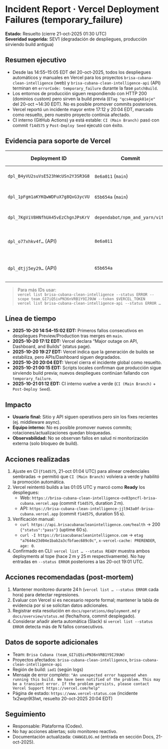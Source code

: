 # Incident Report · Vercel Deployment Failures (temporary_failure)

**Estado:** Resuelto (cierre 21-oct-2025 01:30 UTC)  
**Severidad sugerida:** SEV1 (degradación de despliegues, producción sirviendo build antigua)

## Resumen ejecutivo

- Desde las 14:55–15:05 EDT del 20-oct-2025, todos los despliegues automáticos y manuales en Vercel para los proyectos `brisa-cubana-clean-intelligence` (web) y `brisa-cubana-clean-intelligence-api` (API) terminan en `errorCode: temporary_failure` durante la fase `patchBuild`.
- Los entornos de producción siguen respondiendo con HTTP 200 (dominios custom) pero sirven la build previa (`ETag "qcs4eqpgk81eje"` del 20-oct ~14:30 EDT). No es posible promover commits posteriores.
- Vercel reportó un incidente mayor entre 17:12 y 20:04 EDT, marcado como resuelto, pero nuestro proyecto continúa afectado.
- CI interno (GitHub Actions) ya está estable: `CI (Main Branch)` pasó con commit `f14d575` y `Post-Deploy Seed` ejecutó con éxito.

## Evidencia para soporte de Vercel

| Deployment ID                      | Commit                         | Entorno    | Creado (UTC)           | Creado (EDT)           | Error                               |
| ---------------------------------- | ------------------------------ | ---------- | ---------------------- | ---------------------- | ----------------------------------- |
| `dpl_B4yVU2suVsE523hWcUSn2Y3SR3G8` | `8e6a011` (`main`)             | Production | 2025-10-20 19:01:37    | 2025-10-20 15:01:37    | `temporary_failure` en `patchBuild` |
| `dpl_1pFgm1aKYKQwWDFuX7g8QxG3ycVU` | `65b654a` (`main`)             | Production | 2025-10-20 18:56:38    | 2025-10-20 14:56:38    | `temporary_failure` en `patchBuild` |
| `dpl_7KgViV8HNfhUA45vEzChgnJPsKrV` | `dependabot/npm_and_yarn/vite` | Preview    | 2025-10-20 18:54:54    | 2025-10-20 14:54:54    | `temporary_failure` en `patchBuild` |
| `dpl_o77xhkv4f…` (API)             | `8e6a011`                      | Production | 2025-10-20 19:01 aprox | 2025-10-20 15:01 aprox | `temporary_failure` en `patchBuild` |
| `dpl_dtjj5ey29…` (API)             | `65b654a`                      | Production | 2025-10-20 18:56 aprox | 2025-10-20 14:56 aprox | `temporary_failure` en `patchBuild` |

> Para más IDs usar:  
> `vercel list brisa-cubana-clean-intelligence --status ERROR --scope team_GI7iQ5ivPN36nVRB1Y9IJ9UW --token $VERCEL_TOKEN`  
> `vercel list brisa-cubana-clean-intelligence-api --status ERROR …`

## Línea de tiempo

- **2025-10-20 14:54–15:02 EDT:** Primeros fallos consecutivos en despliegues Preview/Production tras merges en `main`.
- **2025-10-20 17:12 EDT:** Vercel declara “Major outage on API, Dashboard, and Builds” (status page).
- **2025-10-20 19:27 EDT:** Vercel indica que la generación de builds se estabiliza, pero APIs/Dashboard siguen degradados.
- **2025-10-20 20:04 EDT:** Vercel cierra el incidente global como resuelto.
- **2025-10-21 00:15 EDT:** Scripts locales confirman que producción sigue sirviendo build previa; nuevos despliegues continúan fallando con `temporary_failure`.
- **2025-10-21 01:12 EDT:** CI interno vuelve a verde (`CI (Main Branch)` + `Post-Deploy Seed`).

## Impacto

- **Usuario final:** Sitio y API siguen operativos pero sin los fixes recientes (ej. middleware async).
- **Equipo interno:** No es posible promover nuevos commits; rotaciones/actualizaciones quedan bloqueadas.
- **Observabilidad:** No se observan fallos en salud ni monitorización externa (solo bloqueo de build).

## Acciones realizadas

1. Ajuste en CI (`f14d575`, 21-oct 01:04 UTC) para alinear credenciales sembradas → permitió que `CI (Main Branch)` volviera a verde y habilitó la promoción automática.
2. Vercel reintentó builds a las 01:05 UTC y marcó como **Ready** los despliegues:
   - Web: `https://brisa-cubana-clean-intelligence-ov83pncfl-brisa-cubana.vercel.app` (commit `f14d575`, duration 2 m).
   - API: `https://brisa-cubana-clean-intelligence-jjl943a0f-brisa-cubana.vercel.app` (commit `f14d575`, duration 55 s).
3. Verificación manual:
   - `curl https://api.brisacubanacleanintelligence.com/health` → 200 `{"status":"pass"}` (uptime 60 s).
   - `curl -I https://brisacubanacleanintelligence.com` → `etag "a7644e23d04e1bab2a3cfbfaec689c0c"`, `x-vercel-cache: PRERENDER`, `age: 0`.
4. Confirmado en CLI: `vercel list … --status READY` muestra ambos deployments al tope (hace 2 m y 25 m respectivamente). No hay entradas en `--status ERROR` posteriores a las 20-oct 19:01 UTC.

## Acciones recomendadas (post-mortem)

1. Mantener monitoreo durante 24 h (`vercel list … --status ERROR` cada hora) para detectar regresiones.
2. Evaluar con Vercel si es necesario reporte formal; mantener la tabla de evidencia por si se solicitan datos adicionales.
3. Registrar esta resolución en `docs/operations/deployment.md` y `docs/overview/status.md` (fecha/hora, commit desplegado).
4. Considerar añadir alerta automática (Slack) si `vercel list --status ERROR` detecta más de N fallos consecutivos.

## Datos de soporte adicionales

- Team: `Brisa Cubana (team_GI7iQ5ivPN36nVRB1Y9IJ9UW)`
- Proyectos afectados: `brisa-cubana-clean-intelligence`, `brisa-cubana-clean-intelligence-api`
- Región de build: `iad1` (según logs)
- Mensaje de error completo: `"An unexpected error happened when running this build. We have been notified of the problem. This may be a transient error. If the problem persists, please contact Vercel Support https://vercel.com/help"`
- Página de estado: `https://www.vercel-status.com` (incidente 1x2wqn9l3lwt, resuelto 20-oct-2025 20:04 EDT)

## Seguimiento

- Responsable: Plataforma (Codex).
- No hay acciones abiertas; solo monitoreo reactivo.
- Documentación actualizada: `CHANGELOG.md` (entrada en sección Docs, 21-oct-2025).
